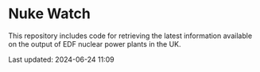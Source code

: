 # Nuke Watch

This repository includes code for retrieving the latest information available on the output of EDF nuclear power plants in the UK.

Last updated: 2024-06-24 11:09